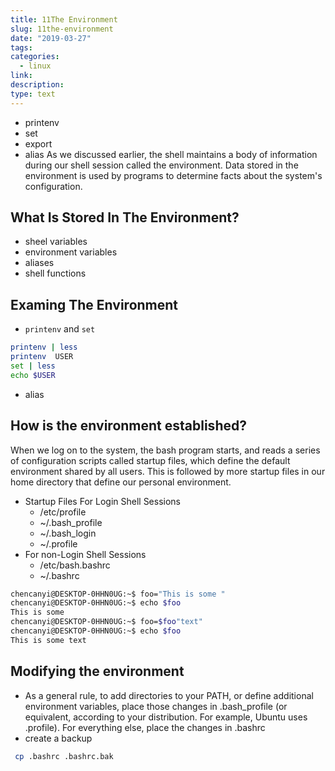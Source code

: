 ```yaml
---
title: 11The Environment
slug: 11the-environment
date: "2019-03-27"
tags: 
categories:
  - linux
link: 
description: 
type: text
---
```


* printenv
* set
* export
* alias
As we discussed earlier, the shell maintains a body of information during our shell session called the environment. Data stored in the environment is used by programs to determine facts about the system's configuration.
## What Is Stored In The Environment?
* sheel variables
* environment variables
* aliases
* shell functions
## Examing The Environment
* `printenv` and `set`
```bash
printenv | less
printenv  USER
set | less
echo $USER
```
* alias
## How is the environment established?
When we log on to the system, the bash program starts, and reads a series of configuration scripts called startup files, which define the default environment shared by all users.
This is followed by more startup files in our home directory that define our personal environment.
* Startup Files For Login Shell Sessions
	* /etc/profile
	* ~/.bash_profile
	* ~/.bash_login
	* ~/.profile
* For non-Login Shell Sessions
	* /etc/bash.bashrc
	* ~/.bashrc
```bash
chencanyi@DESKTOP-0HHN0UG:~$ foo="This is some "
chencanyi@DESKTOP-0HHN0UG:~$ echo $foo
This is some
chencanyi@DESKTOP-0HHN0UG:~$ foo=$foo"text"
chencanyi@DESKTOP-0HHN0UG:~$ echo $foo
This is some text
```
## Modifying the environment
* As a general rule, to add directories to your PATH, or define additional environment variables, place those changes in .bash_profile (or equivalent, according to your distribution. For example, Ubuntu uses .profile). For everything else, place the changes in
.bashrc
* create a backup 
```bash
 cp .bashrc .bashrc.bak
```

